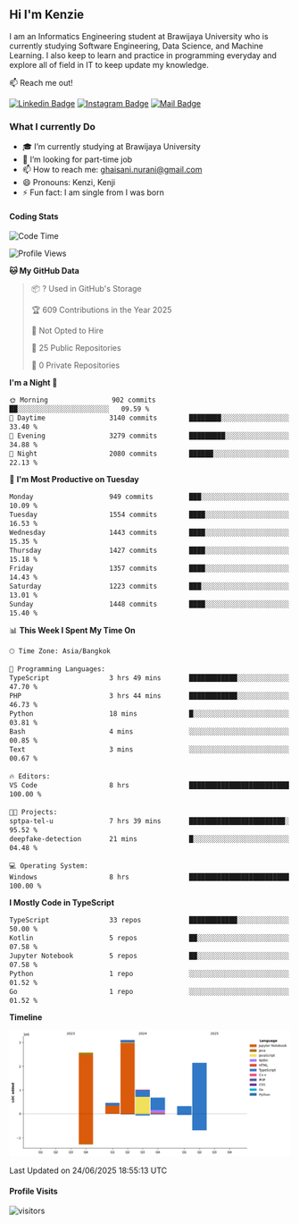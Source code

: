## Hi I'm Kenzie


I am an Informatics Engineering student at Brawijaya University who is currently studying Software Engineering, Data Science, and Machine Learning. I also keep to learn and practice in programming everyday and explore all of field in IT to keep update my knowledge.

:mailbox: Reach me out!

[![Linkedin Badge](https://img.shields.io/badge/-Kenzie_Taqiyassar-0e76a8?style=flat&labelColor=0e76a8&logo=linkedin&logoColor=white)](https://www.linkedin.com/in/kenzie-taqiyassar-37458b1aa/) 
[![Instagram Badge](https://img.shields.io/badge/-@__kenziehh_-e84393?style=flat&labelColor=e84393&logo=instagram&logoColor=white)](https://www.instagram.com/_kenziehh/) 
[![Mail Badge](https://img.shields.io/badge/-ghaisani.nurani-c0392b?style=flat&labelColor=c0392b&logo=gmail&logoColor=white)](mailto:ghaisani.nurani@gmail.com)

### What I currently Do

- 🎓 I’m currently studying at Brawijaya University
- 💼 I’m looking for part-time job
- 📫 How to reach me: ghaisani.nurani@gmail.com
- 😄 Pronouns: Kenzi, Kenji
- ⚡ Fun fact: I am single from I was born

#### Coding Stats
<!--START_SECTION:waka-->
![Code Time](http://img.shields.io/badge/Code%20Time-1%2C384%20hrs%2025%20mins-blue)

![Profile Views](http://img.shields.io/badge/Profile%20Views-0-blue)

**🐱 My GitHub Data** 

> 📦 ? Used in GitHub's Storage 
 > 
> 🏆 609 Contributions in the Year 2025
 > 
> 🚫 Not Opted to Hire
 > 
> 📜 25 Public Repositories 
 > 
> 🔑 0 Private Repositories 
 > 
**I'm a Night 🦉** 

```text
🌞 Morning                902 commits         ██░░░░░░░░░░░░░░░░░░░░░░░   09.59 % 
🌆 Daytime                3140 commits        ████████░░░░░░░░░░░░░░░░░   33.40 % 
🌃 Evening                3279 commits        █████████░░░░░░░░░░░░░░░░   34.88 % 
🌙 Night                  2080 commits        ██████░░░░░░░░░░░░░░░░░░░   22.13 % 
```
📅 **I'm Most Productive on Tuesday** 

```text
Monday                   949 commits         ███░░░░░░░░░░░░░░░░░░░░░░   10.09 % 
Tuesday                  1554 commits        ████░░░░░░░░░░░░░░░░░░░░░   16.53 % 
Wednesday                1443 commits        ████░░░░░░░░░░░░░░░░░░░░░   15.35 % 
Thursday                 1427 commits        ████░░░░░░░░░░░░░░░░░░░░░   15.18 % 
Friday                   1357 commits        ████░░░░░░░░░░░░░░░░░░░░░   14.43 % 
Saturday                 1223 commits        ███░░░░░░░░░░░░░░░░░░░░░░   13.01 % 
Sunday                   1448 commits        ████░░░░░░░░░░░░░░░░░░░░░   15.40 % 
```


📊 **This Week I Spent My Time On** 

```text
🕑︎ Time Zone: Asia/Bangkok

💬 Programming Languages: 
TypeScript               3 hrs 49 mins       ████████████░░░░░░░░░░░░░   47.70 % 
PHP                      3 hrs 44 mins       ████████████░░░░░░░░░░░░░   46.73 % 
Python                   18 mins             █░░░░░░░░░░░░░░░░░░░░░░░░   03.81 % 
Bash                     4 mins              ░░░░░░░░░░░░░░░░░░░░░░░░░   00.85 % 
Text                     3 mins              ░░░░░░░░░░░░░░░░░░░░░░░░░   00.67 % 

🔥 Editors: 
VS Code                  8 hrs               █████████████████████████   100.00 % 

🐱‍💻 Projects: 
sptpa-tel-u              7 hrs 39 mins       ████████████████████████░   95.52 % 
deepfake-detection       21 mins             █░░░░░░░░░░░░░░░░░░░░░░░░   04.48 % 

💻 Operating System: 
Windows                  8 hrs               █████████████████████████   100.00 % 
```

**I Mostly Code in TypeScript** 

```text
TypeScript               33 repos            ████████████░░░░░░░░░░░░░   50.00 % 
Kotlin                   5 repos             ██░░░░░░░░░░░░░░░░░░░░░░░   07.58 % 
Jupyter Notebook         5 repos             ██░░░░░░░░░░░░░░░░░░░░░░░   07.58 % 
Python                   1 repo              ░░░░░░░░░░░░░░░░░░░░░░░░░   01.52 % 
Go                       1 repo              ░░░░░░░░░░░░░░░░░░░░░░░░░   01.52 % 
```



**Timeline**

![Lines of Code chart](https://raw.githubusercontent.com/kenziehh/kenziehh/master/assets/bar_graph.png)


 Last Updated on 24/06/2025 18:55:13 UTC
<!--END_SECTION:waka-->


#### Profile Visits

![visitors](https://visitor-badge.glitch.me/badge?page_id=kenziehh.kenziehh)





